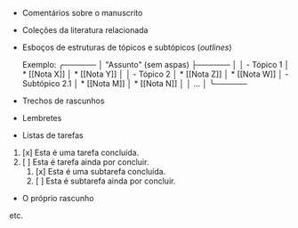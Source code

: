 * Comentários sobre o manuscrito


* Coleções da literatura relacionada


* Esboços de estruturas de tópicos e subtópicos (*outlines*)

    Exemplo:
    ╭──────
    │ "Assunto" (sem aspas)
    ├────── 
    │
    │ - Tópico 1
    │   * [[Nota X]]
    │   * [[Nota Y]]
    │ 
    │ - Tópico 2
    │   * [[Nota Z]]
    │   * [[Nota W]]
    │   - Subtópico 2.1
    │     * [[Nota M]]
    │     * [[Nota N]]
    │
    │ ...
    │
    ╰──────


* Trechos de rascunhos


* Lembretes


* Listas de tarefas

1. [x] Esta é uma tarefa concluída.
2. [ ] Esta é tarefa ainda por concluir.
    1. [x] Esta é uma subtarefa concluída.
    2. [ ] Esta é subtarefa ainda por concluir.


* O próprio rascunho


etc.
